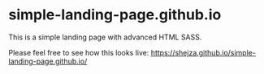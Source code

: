 # simple-landing-page.github.io
This is a simple landing page with advanced HTML SASS.

Please feel free to see how this looks live:
https://shejza.github.io/simple-landing-page.github.io/
